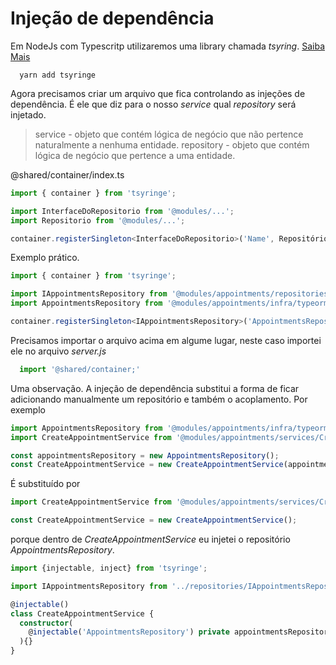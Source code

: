 # Injeção de dependência

Em NodeJs com Typescritp utilizaremos uma library chamada *tsyring*. [Saiba Mais](https://github.com/microsoft/tsyringe)

```shell
  yarn add tsyringe
```

Agora precisamos criar um arquivo que fica controlando as injeções de dependência. É ele que diz para o nosso *service* qual *repository* será injetado.

> service - objeto que contém lógica de negócio que não pertence naturalmente a nenhuma entidade.
> repository - objeto que contém lógica de negócio que pertence a uma entidade.

@shared/container/index.ts
```ts
import { container } from 'tsyringe';

import InterfaceDoRepositorio from '@modules/...';
import Repositorio from '@modules/...';

container.registerSingleton<InterfaceDoRepositorio>('Name', Repositório);
```
Exemplo prático.
```ts
import { container } from 'tsyringe';

import IAppointmentsRepository from '@modules/appointments/repositories/IAppointmentsRepository';
import AppointmentsRepository from '@modules/appointments/infra/typeorm/repositories/AppointmentsRepository';

container.registerSingleton<IAppointmentsRepository>('AppointmentsRepository', AppointmentsRepository);
```

Precisamos importar o arquivo acima em algume lugar, neste caso importei ele no arquivo *server.js*

```ts
  import '@shared/container;'
```

Uma observação. A injeção de dependência substitui a forma de ficar adicionando manualmente um repositório e também o acoplamento.
Por exemplo
```ts
import AppointmentsRepository from '@modules/appointments/infra/typeorm/repositories/AppointmentsRepository';
import CreateAppointmentService from '@modules/appointments/services/CreateAppointmentService';

const appointmentsRepository = new AppointmentsRepository();
const CreateAppointmentService = new CreateAppointmentService(appointmentsRepository);
```

É substituído por 
```ts
import CreateAppointmentService from '@modules/appointments/services/CreateAppointmentService';

const CreateAppointmentService = new CreateAppointmentService();
```

porque dentro de *CreateAppointmentService* eu injetei o repositório *AppointmentsRepository*.

```ts
import {injectable, inject} from 'tsyringe';

import IAppointmentsRepository from '../repositories/IAppointmentsRepository';

@injectable()
class CreateAppointmentService {
  constructor(
    @injectable('AppointmentsRepository') private appointmentsRepository: IAppointmentsRepository,
  ){}
}
```
